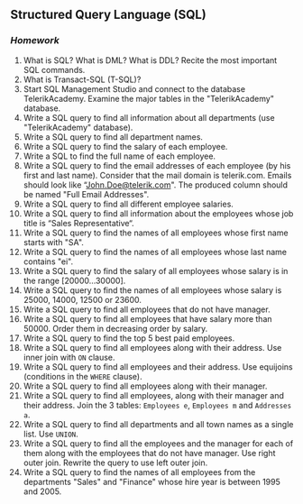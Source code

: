 ## Structured Query Language (SQL)
### _Homework_

1.	What is SQL? What is DML? What is DDL? Recite the most important SQL commands.
2.	What is Transact-SQL (T-SQL)?
3.	Start SQL Management Studio and connect to the database TelerikAcademy. Examine the major tables in the "TelerikAcademy" database.
4.	Write a SQL query to find all information about all departments (use "TelerikAcademy" database).
5.	Write a SQL query to find all department names.
6.	Write a SQL query to find the salary of each employee.
7.	Write a SQL to find the full name of each employee.
8.	Write a SQL query to find the email addresses of each employee (by his first and last name). Consider that the mail domain is telerik.com. Emails should look like “John.Doe@telerik.com". The produced column should be named "Full Email Addresses".
9.	Write a SQL query to find all different employee salaries.
10.	Write a SQL query to find all information about the employees whose job title is “Sales Representative“.
11.	Write a SQL query to find the names of all employees whose first name starts with "SA".
12.	Write a SQL query to find the names of all employees whose last name contains "ei".
13.	Write a SQL query to find the salary of all employees whose salary is in the range [20000…30000].
14.	Write a SQL query to find the names of all employees whose salary is 25000, 14000, 12500 or 23600.
15.	Write a SQL query to find all employees that do not have manager.
16.	Write a SQL query to find all employees that have salary more than 50000. Order them in decreasing order by salary.
17.	Write a SQL query to find the top 5 best paid employees.
18.	Write a SQL query to find all employees along with their address. Use inner join with `ON` clause.
19.	Write a SQL query to find all employees and their address. Use equijoins (conditions in the `WHERE` clause).
20.	Write a SQL query to find all employees along with their manager.
21.	Write a SQL query to find all employees, along with their manager and their address. Join the 3 tables: `Employees e`, `Employees m` and `Addresses a`.
22.	Write a SQL query to find all departments and all town names as a single list. Use `UNION`.
23.	Write a SQL query to find all the employees and the manager for each of them along with the employees that do not have manager. Use right outer join. Rewrite the query to use left outer join.
24.	Write a SQL query to find the names of all employees from the departments "Sales" and "Finance" whose hire year is between 1995 and 2005.
